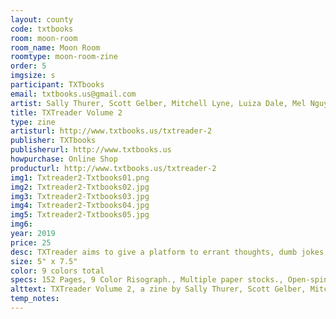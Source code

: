 ```yaml
---
layout: county 
code: txtbooks
room: moon-room
room_name: Moon Room
roomtype: moon-room-zine
order: 5
imgsize: s
participant: TXTbooks
email: txtbooks.us@gmail.com
artist: Sally Thurer, Scott Gelber, Mitchell Lyne, Luiza Dale, Mel Nguyen, Paige Landesberg, Jacob Simon, Benfield, & Gabriella Cossens
title: TXTreader Volume 2
type: zine
artisturl: http://www.txtbooks.us/txtreader-2
publisher: TXTbooks
publisherurl: http://www.txtbooks.us
howpurchase: Online Shop
producturl: http://www.txtbooks.us/txtreader-2
img1: Txtreader2-Txtbooks01.png
img2: Txtreader2-Txtbooks02.jpg
img3: Txtreader2-Txtbooks03.jpg
img4: Txtreader2-Txtbooks04.jpg
img5: Txtreader2-Txtbooks05.jpg
img6: 
year: 2019
price: 25
desc: TXTreader aims to give a platform to errant thoughts, dumb jokes, and *****approximated  projects by a range of contributors., , For this issue there was beyond committing an , evening or weekend and executing around sixteen (or so) pages.
size: 5" x 7.5"
color: 9 colors total
specs: 152 Pages, 9 Color Risograph., Multiple paper stocks., Open-spine perfect bind on stapled signatures., First Edition 300
alttext: TXTreader Volume 2, a zine by Sally Thurer, Scott Gelber, Mitchell Lyne, Luiza Dale, Mel Nguyen, Paige Landesberg, Jacob Simon, Benfield, & Gabriella Cossens published by TXTbooks.
temp_notes: 
---
```

